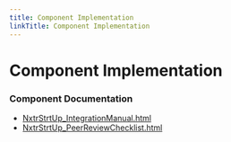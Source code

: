 ```yaml
---
title: Component Implementation
linkTitle: Component Implementation
---
```


# Component Implementation
### Component Documentation

- [NxtrStrtUp_IntegrationManual.html](doc/NxtrStrtUp_IntegrationManual.html)
- [NxtrStrtUp_PeerReviewChecklist.html](doc/NxtrStrtUp_PeerReviewChecklist.html)

